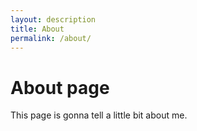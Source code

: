 ```yaml
---
layout: description
title: About
permalink: /about/
---
```

# About page

This page is gonna tell a little bit about me.